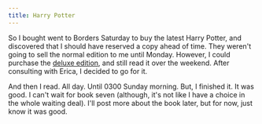 ```yaml
---
title: Harry Potter
---
```

So I bought went to Borders Saturday to buy the latest Harry Potter, and
discovered that I should have reserved a copy ahead of time. They weren't
going to sell the normal edition to me until Monday. However, I could purchase
the [deluxe edition][1], and still read it over the weekend. After consulting
with Erica, I decided to go for it.

And then I read. All day. Until 0300 Sunday morning. But, I finished it. It
was good. I can't wait for book seven (although, it's not like I have a choice
in the whole waiting deal). I'll post more about the book later, but for now,
just know it was good.

   [1]: http://www.amazon.com/exec/obidos/tg/detail/-/0439791324

